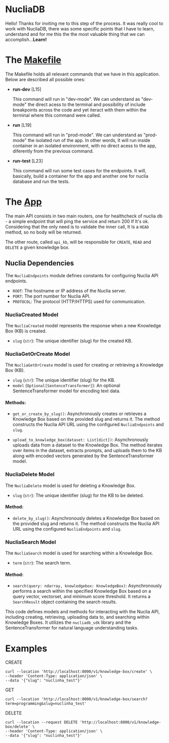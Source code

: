 # NucliaDB

Hello! Thanks for inviting me to this step of the process. It was really cool to work with NucliaDB, there was some specific points that I have to learn, understand and for me this the the most valuable thing that we can accomplish...**Learn!**

# The [Makefile](./Makefile)

The Makefile holds all relevant commands that we have in this application. Below are described all possible ones:

- **run-dev** [L15]
    
    This command will run in "dev-mode". We can understand as "dev-mode" the direct acess to the terminal and possibility of include breakpoints across the code and yet iteract with them within the terminal where this command were called.

- **run** [L19]

    This command will run in "prod-mode". We can understand as "prod-mode" the isolated run of the app. In other words, It will run inside container in an isolated environment, with no direct acess to the app, diferently from the previous command.

- **run-test** [L23]

    This command will run some test cases for the endpoints. It will, basically, build a container for the app and another one for nuclia database and run the tests.


# The [App](./main_api/main.py)

The main API consists in two main routers, one for healthcheck of nuclia db - a simple endpoint that will ping the service and return 200 If It's ok. Considering that the only need is to validate the inner call, It Is a `HEAD` method, so no body will be returned.

The other route, called `api_kb`, will be responsible for `CREATE`, `READ` and `DELETE` a given knowledge box.


## Nuclia Dependencies


The `NucliaEndpoints` module defines constants for configuring Nuclia API endpoints.

- `ROOT`: The hostname or IP address of the Nuclia server.
- `PORT`: The port number for Nuclia API.
- `PROTOCOL`: The protocol (HTTP/HTTPS) used for communication.

### NucliaCreated Model

The `NucliaCreated` model represents the response when a new Knowledge Box (KB) is created.

- `slug` (`str`): The unique identifier (slug) for the created KB.

### NucliaGetOrCreate Model

The `NucliaGetOrCreate` model is used for creating or retrieving a Knowledge Box (KB).

- `slug` (`str`): The unique identifier (slug) for the KB.
- `model` (`Optional[SentenceTransformer]`): An optional SentenceTransformer model for encoding text data.

#### Methods:

- `get_or_create_by_slug()`: Asynchronously creates or retrieves a Knowledge Box based on the provided slug and returns it. The method constructs the Nuclia API URL using the configured `NucliaEndpoints` and `slug`.

- `upload_to_knowledge_box(dataset: List[dict])`: Asynchronously uploads data from a dataset to the Knowledge Box. The method iterates over items in the dataset, extracts prompts, and uploads them to the KB along with encoded vectors generated by the SentenceTransformer model.

### NucliaDelete Model

The `NucliaDelete` model is used for deleting a Knowledge Box.

- `slug` (`str`): The unique identifier (slug) for the KB to be deleted.

#### Method:

- `delete_by_slug()`: Asynchronously deletes a Knowledge Box based on the provided slug and returns it. The method constructs the Nuclia API URL using the configured `NucliaEndpoints` and `slug`.

### NucliaSearch Model

The `NucliaSearch` model is used for searching within a Knowledge Box.

- `term` (`str`): The search term.

#### Method:

- `search(query: ndarray, knowledgebox: KnowledgeBox)`: Asynchronously performs a search within the specified Knowledge Box based on a query vector, vectorset, and minimum score threshold. It returns a `SearchResult` object containing the search results.

This code defines models and methods for interacting with the Nuclia API, including creating, retrieving, uploading data to, and searching within Knowledge Boxes. It utilizes the `nucliadb_sdk` library and the SentenceTransformer for natural language understanding tasks.

# Examples

CREATE
```
curl --location 'http://localhost:8000/v1/knowledge-box/create' \
--header 'Content-Type: application/json' \
--data '{"slug": "nuclinha_test"}'
```

GET
```
curl --location 'http://localhost:8000/v1/knowledge-box/search?term=programming&slug=nuclinha_test'
```

DELETE
```
curl --location --request DELETE 'http://localhost:8000/v1/knowledge-box/delete' \
--header 'Content-Type: application/json' \
--data '{"slug": "nuclinha_test"}'
```